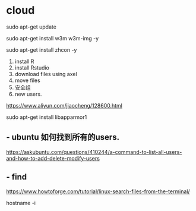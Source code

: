 # cloud

sudo apt-get update

sudo apt-get install w3m w3m-img -y

sudo apt-get install zhcon -y 


1. install R
2. install Rstudio
3. download files using axel
4. move files
5. 安全组
6. new users.


https://www.aliyun.com/jiaocheng/128600.html

sudo apt-get install libapparmor1


## - ubuntu 如何找到所有的users.
https://askubuntu.com/questions/410244/a-command-to-list-all-users-and-how-to-add-delete-modify-users

## - find 
https://www.howtoforge.com/tutorial/linux-search-files-from-the-terminal/

hostname -i

